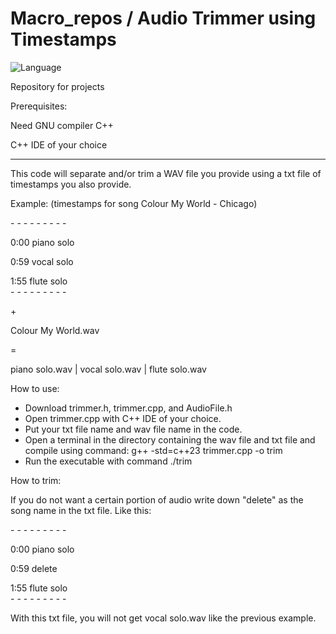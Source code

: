 # Macro_repos / Audio Trimmer using Timestamps

![Language](https://img.shields.io/badge/language-C++-yellow.svg?style=flat-square)

Repository for projects

Prerequisites:

Need GNU compiler C++

C++ IDE of your choice
- - - - - - - - - - - 
This code will separate and/or trim a WAV file you provide using a txt file of timestamps you also provide.

Example: (timestamps for song Colour My World - Chicago)

\- \- \- \- \- \- \- \- \-

0:00 piano solo      

0:59 vocal solo  

1:55 flute solo      
\- \- \- \- \- \- \- \- \- 

\+

Colour My World.wav 

=

piano solo.wav | vocal solo.wav | flute solo.wav

How to use:
+ Download trimmer.h, trimmer.cpp, and AudioFile.h
+ Open trimmer.cpp with C++ IDE of your choice.
+ Put your txt file name and wav file name in the code.
+ Open a terminal in the directory containing the wav file and txt file and compile using command: g++ -std=c++23 trimmer.cpp -o trim
+ Run the executable with command ./trim

How to trim:

If you do not want a certain portion of audio write down "delete" as the song name in the txt file. Like this: 

\- \- \- \- \- \- \- \- \-

0:00 piano solo      

0:59 delete  

1:55 flute solo      
\- \- \- \- \- \- \- \- \- 

With this txt file, you will not get vocal solo.wav like the previous example.
